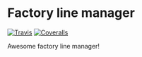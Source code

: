 # Factory line manager
[![Travis][build-badge]][build]
[![Coveralls][coveralls-badge]][coveralls]

Awesome factory line manager!

[build-badge]: https://img.shields.io/travis/fzlorablackwhy/test-app/master.png?style=flat-square
[build]: https://travis-ci.org/fzlorablackwhy/test-app

[coveralls-badge]: https://img.shields.io/coveralls/fzlorablackwhy/test-app/master.png?style=flat-square
[coveralls]: https://coveralls.io/github/fzlorablackwhy/test-app